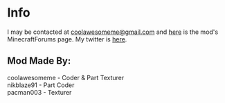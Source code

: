 Info
=============

I may be contacted at coolawesomeme@gmail.com and [here](http://www.minecraftforum.net/topic/1142468-) is the mod's MinecraftForums page. My twitter is [here](http://twitter.com/coolawesomeme_).

Mod Made By:
-------------

coolawesomeme - Coder & Part Texturer    
nikblaze91 - Part Coder    
pacman003 - Texturer    